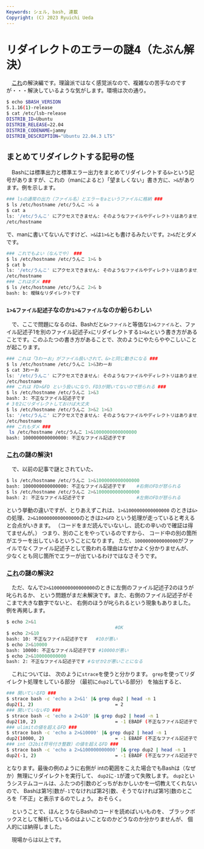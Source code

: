 ```yaml
---
Keywords: シェル, bash, 連載
Copyright: (C) 2023 Ryuichi Ueda
---
```


# リダイレクトのエラーの謎4（たぶん解決）

　[これ](/?post=20230817_redirect)の解決編です。理論派ではなく感覚派なので、複雑なの苦手なのですが・・・解決しているような気がします。環境は次の通り。

```bash
$ echo $BASH_VERSION
5.1.16(1)-release
$ cat /etc/lsb-release
DISTRIB_ID=Ubuntu
DISTRIB_RELEASE=22.04
DISTRIB_CODENAME=jammy
DISTRIB_DESCRIPTION="Ubuntu 22.04.3 LTS"
```

## まとめてリダイレクトする記号の怪

　Bashには標準出力と標準エラー出力をまとめてリダイレクトする`&>`という記号がありますが、これの（manによると）「望ましくない」書き方に、`>&`があります。例を示します。

```bash
### lsの通常の出力（ファイル名）とエラーをaというファイルに格納 ###
$ ls /etc/hostname /etc/うんこ >& a 
$ cat a
ls: '/etc/うんこ' にアクセスできません: そのようなファイルやディレクトリはありません
/etc/hostname
```

で、manに書いてないんですけど、`>&`は`1>&`とも書けるみたいです。`2>&`だとダメです。

```bash
### これでもよい（なんでや） ###
$ ls /etc/hostname /etc/うんこ 1>& b
$ cat b
ls: '/etc/うんこ' にアクセスできません: そのようなファイルやディレクトリはありません
/etc/hostname
### これはダメ ###
$ ls /etc/hostname /etc/うんこ 2>& b
bash: b: 曖昧なリダイレクトです
```

### `1>&ファイル記述子`なのか`1>&ファイル`なのか紛らわしい

　で、ここで問題になるのは、Bashだと`&>ファイル`と等価な`1>&ファイル`と、ファイル記述子1を別のファイル記述子`x`にリダイレクトする`1>&x`という書き方があることです。このふたつの書き方があることで、次のようにやたらややこしいことが起こります。

```bash
### これは「3わーお」がファイル扱いされて、&>と同じ動きになる ###
$ ls /etc/hostname /etc/うんこ 1>&3わーお
$ cat 3わーお 
ls: '/etc/うんこ' にアクセスできません: そのようなファイルやディレクトリはありません
/etc/hostname
### これは FD>&FD という扱いになり、FD3が開いてないので怒られる ###
$ ls /etc/hostname /etc/うんこ 1>&3
bash: 3: 不正なファイル記述子です
# 3を2にリダイレクトしておけば大丈夫
$ ls /etc/hostname /etc/うんこ 3>&2 1>&3
ls: '/etc/うんこ' にアクセスできません: そのようなファイルやディレクトリはありません
/etc/hostname
### これもダメ ###
 ls /etc/hostname /etc/うんこ 1>&1000000000000000
bash: 1000000000000000: 不正なファイル記述子です
```

### [これ](/?post=20230817_redirect)の謎の解決1

　で、以前の記事で謎とされていた、

```bash
$ ls /etc/hostname /etc/うんこ 1>&1000000000000000
bash: 1000000000000000: 不正なファイル記述子です    #右側のFDが怒られる
$ ls /etc/hostname /etc/うんこ 2>&1000000000000000
bash: 2: 不正なファイル記述子です                   #左側のFDが怒られる
```

という挙動の違いですが、とりあえずこれは、`1>&1000000000000000`
のときは`&>`の処理、`2>&1000000000000000`のときは`2>&FD`
という処理が走っていると考えると合点がいきます。
（コードをまだ読んでいないし、読むの辛いので確証は得てませんが。）
つまり、別のことをやっているのですから、
コード中の別の箇所がエラーを出しているということになります。
ただ、`1000000000000000`がファイルでなくファイル記述子として扱われる理由はなぜかよく分かりませんが、
少なくとも同じ箇所でエラーが出ているわけではなさそうです。


### [これ](/?post=20230817_redirect)の謎の解決2

　ただ、なんで`2>&1000000000000000`のときに左側のファイル記述子2のほうが叱られるか、
という問題がまだ未解決です。また、右側のファイル記述子がそこまで大きな数字でないと、
右側のほうが叱られるという現象もありました。例を再掲します。

```bash
$ echo 2>&1
                                        #OK
$ echo 2>&10
bash: 10: 不正なファイル記述子です   #10が悪い
$ echo 2>&10000
bash: 10000: 不正なファイル記述子です #10000が悪い
$ echo 2>&100000000000
bash: 2: 不正なファイル記述子です #なぜか2が悪いことになる
```

　これについては、
次のように`strace`を使うと分かります。
`grep`を使ってリダイレクト処理をしている部分
（最初に`dup2`している部分）
を抽出すると、

```bash
### 開いているFD ###
$ strace bash -c 'echo a 2>&1' |& grep dup2 | head -n 1
dup2(1, 2)                              = 2
### 開いていないFD ###
$ strace bash -c 'echo a 2>&10' |& grep dup2 | head -n 1
dup2(10, 2)                             = -1 EBADF (不正なファイル記述子です)
### ulimitの値を超えるFD ###
$ strace bash -c 'echo a 2>&10000' |& grep dup2 | head -n 1
dup2(10000, 2)                          = -1 EBADF (不正なファイル記述子です)
### int（32bit符号付き整数）の値を超えるFD ###
$ strace bash -c 'echo a 2>&100000000000' |& grep dup2 | head -n 1
dup2(-1, 2)                             = -1 EBADF (不正なファイル記述子です)
```

となります。最後の例のように右側が
intの範囲をこえた場合でもBashは（なぜか）無理にリダイレクトを実行して、
`dup2`に`-1`が渡って失敗します。
`dup2`というシステムコールは、ふたつの引数のどっちがおかしいかを一切教えてくれないので、
Bashは第1引数が`-1`でなければ第2引数、そうでなければ第1引数のところを「不正」と表示するのでしょう。
おそらく。


　ということで、ほんとうならBashのコードを読めばいいものを、
ブラックボックスとして解析しているのはよいことなのかどうなのか分かりませんが、
個人的には納得しました。


　現場からは以上です。
